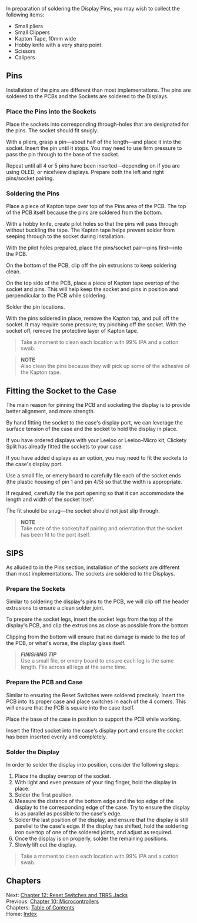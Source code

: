In preparation of soldering the Display Pins, you may wish to collect the following items:

* Small pliers
* Small Clippers
* Kapton Tape, 10mm wide
* Hobby knife with a very sharp point.
* Scissors
* Calipers

## Pins
Installation of the pins are different than most implementations.  The pins are soldered to the PCBs and the Sockets are soldered to the Displays.

### Place the Pins into the Sockets
Place the sockets into corresponding through-holes that are designated for the pins.  The socket should fit snugly.  

With a pliers, grasp a pin—about half of the length—and place it into the socket.  Insert the pin until it stops.  You may need to use firm pressure to pass the pin through to the base of the socket.

Repeat until all 4 or 5 pins have been inserted—depending on if you are using OLED, or nice!view displays.  Prepare both the left and right pins/socket pairing.

### Soldering the Pins
Place a piece of Kapton tape over top of the Pins area of the PCB.  The top of the PCB itself because the pins are soldered from the bottom.

With a hobby knife, create pilot holes so that the pins will pass through without buckling the tape.  The Kapton tape helps prevent solder from seeping through to the socket during installation.

With the pilot holes prepared, place the pins/socket pair—pins first—into the PCB.

On the bottom of the PCB, clip off the pin extrusions to keep soldering clean.

On the top side of the PCB, place a piece of Kapton tape overtop of the socket and pins.  This will help keep the socket and pins in position and perpendicular to the PCB while soldering.

Solder the pin locations.

With the pins soldered in place, remove the Kapton tap, and pull off the socket.  It may require some pressure; try pinching off the socket.  With the socket off, remove the protective layer of Kapton tape.

> Take a moment to clean each location with 99% IPA and a cotton swab.

> **NOTE** \
> Also clean the pins because they will pick up some of the adhesive of the Kapton tape.

## Fitting the Socket to the Case
The main reason for pinning the PCB and socketing the display is to provide better alignment, and more strength.

By hand fitting the socket to the case's display port, we can leverage the surface tension of the case and the socket to hold the display in place.

If you have ordered displays with your Leeloo or Leeloo-Micro kit, Clickety Split has already fitted the sockets to your case.

If you have added displays as an option, you may need to fit the sockets to the case's display port.

Use a small file, or emery board to carefully file each of the socket ends (the plastic housing of pin 1 and pin 4/5) so that the width is appropriate.

If required, carefully file the port opening so that it can accommodate the length and width of the socket itself.

The fit should be snug—the socket should not just slip through.

> **NOTE** \
> Take note of the socket/half pairing and orientation that the socket has been fit to the port itself.

## SIPS
As alluded to in the Pins section, installation of the sockets are different than most implementations.  The sockets are soldered to the Displays.

### Prepare the Sockets
Similar to soldering the display's pins to the PCB, we will clip off the header extrusions to ensure a clean solder joint.

To prepare the socket legs, insert the socket legs from the top of the display's PCB, and clip the extrusions as close as possible from the bottom.

Clipping from the bottom will ensure that no damage is made to the top of the PCB, or what's worse, the display glass itself.

> ***FINISHING TIP*** \
> Use a small file, or emery board to ensure each leg is the same length.  File across all legs at the same time.

### Prepare the PCB and Case
Similar to ensuring the Reset Switches were soldered precisely.  Insert the PCB into its proper case and place switches in each of the 4 corners.  This will ensure that the PCB is square into the case itself.

Place the base of the case in position to support the PCB while working.

Insert the fitted socket into the case's display port and ensure the socket has been inserted evenly and completely.

### Solder the Display
In order to solder the display into position, consider the following steps:

1. Place the display overtop of the socket.
2. With light and even pressure of your ring finger, hold the display in place.
3. Solder the first position.
4. Measure the distance of the bottom edge and the top edge of the display to the corresponding edge of the case.  Try to ensure the display is as parallel as possible to the case's edge.
5. Solder the last position of the display, and ensure that the display is still parellel to the case's edge.  If the display has shifted, hold the soldering iron overtop of one of the soldered joints, and adjust as required.
6. Once the display is on properly, solder the remaining positions.
7. Slowly lift out the display.

> Take a moment to clean each location with 99% IPA and a cotton swab.

## Chapters
Next: [Chapter 12: Reset Switches and TRRS Jacks](12-Reset-TRRS.md) \
Previous: [Chapter 10: Microcontrollers](10-Microcontrollers.md) \
Chapters: [Table of Contents](README.md) \
Home: [Index](/README.md)

